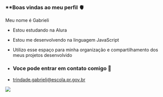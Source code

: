 ### **Boas vindas ao meu perfil 🫀

Meu nome é Gabrieli

- Estou estudando na Alura
- Estou me desenvolvendo na linguagem JavaScript
- Utilizo esse espaço para minha organização e compartilhamento dos meus projetos desenvolvido

- ### Voce pode entrar em contato comigo 🌻

- trindade.gabrieli@escola.pr.gov.br

![](https://media1.tenor.com/m/YcRLyel0MgcAAAAC/mikey-tokyo-revengers-tokyo-revengers.gif)


